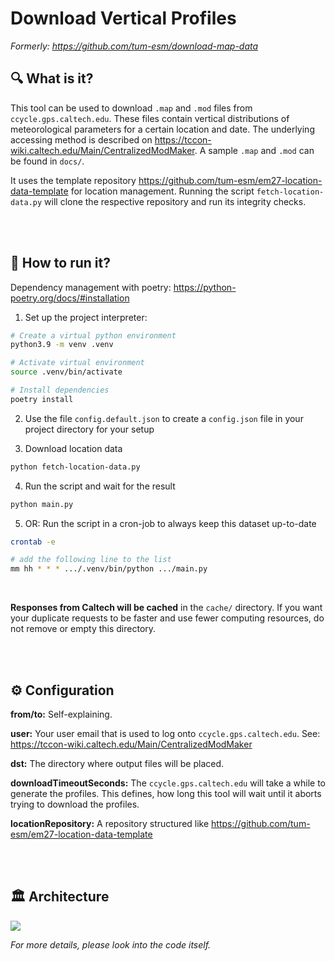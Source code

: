 # Download Vertical Profiles

_Formerly: https://github.com/tum-esm/download-map-data_

## 🔍 What is it?

This tool can be used to download `.map` and `.mod` files from `ccycle.gps.caltech.edu`. These files contain vertical distributions of meteorological parameters for a certain location and date. The underlying accessing method is described on https://tccon-wiki.caltech.edu/Main/CentralizedModMaker. A sample `.map` and `.mod` can be found in `docs/`.

It uses the template repository https://github.com/tum-esm/em27-location-data-template for location management. Running the script `fetch-location-data.py` will clone the respective repository and run its integrity checks.

<br/>
<br/>

## 🔌 How to run it?

Dependency management with poetry: https://python-poetry.org/docs/#installation

1. Set up the project interpreter:

```bash
# Create a virtual python environment
python3.9 -m venv .venv

# Activate virtual environment
source .venv/bin/activate

# Install dependencies
poetry install
```

2. Use the file `config.default.json` to create a `config.json` file in your project directory for your setup

3. Download location data

```bash
python fetch-location-data.py
```

4. Run the script and wait for the result

```bash
python main.py
```

5. OR: Run the script in a cron-job to always keep this dataset up-to-date

```bash
crontab -e

# add the following line to the list
mm hh * * * .../.venv/bin/python .../main.py
```

<br/>

**Responses from Caltech will be cached** in the `cache/` directory. If you want your duplicate requests to be faster and use fewer computing resources, do not remove or empty this directory.

<br/>
<br/>

## ⚙️ Configuration

**from/to:** Self-explaining.

**user:** Your user email that is used to log onto `ccycle.gps.caltech.edu`. See: https://tccon-wiki.caltech.edu/Main/CentralizedModMaker

**dst:** The directory where output files will be placed.

**downloadTimeoutSeconds:** The `ccycle.gps.caltech.edu` will take a while to generate the profiles. This defines, how long this tool will wait until it aborts trying to download the profiles.

**locationRepository:** A repository structured like https://github.com/tum-esm/em27-location-data-template

<br/>
<br/>

## 🏛 Architecture

![](/docs/architecture.png)

_For more details, please look into the code itself._
